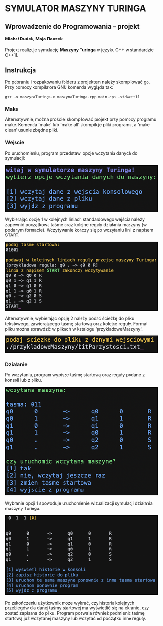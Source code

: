 # SYMULATOR MASZYNY TURINGA
## Wprowadzenie do Programowania – projekt 
#### Michał Dudek, Maja Flaczek

Projekt realizuje symulację **Maszyny Turinga** w języku C++ w standardzie C++11.

## Instrukcja
Po pobraniu i rozpakowaniu folderu z projektem należy skompilować go.
Przy pomocy kompilatora GNU komenda wygląda tak:
```commandline
g++ -o maszynaTuringa.x maszynaTuringa.cpp main.cpp -std=c++11
```

### Make
Alternatywnie, można prościej skompilować projekt przy pomocy programu make.
Komenda 'make' lub 'make all' skompiluje pliki programu, a 'make clean' usunie zbędne pliki.

### Wejście
Po uruchomieniu, program przedstawi opcje wczytania danych do symulacji:

![1.png](img%2F1.png)

Wybierając opcję 1 w kolejnych liniach standardowego wejścia należy zapewnić początkową taśme oraz kolejne reguły 
działania maszyny (w podanym formacie). Wczytywanie kończy się po wczytaniu linii z napisem START.

![2.png](img%2F2.png)

Alternatywnie, wybierając opcję 2 należy podać ścieżkę do pliku tekstowego, zawierającego taśmę startową oraz kolejne reguły. 
Format pliku można sprawdzić w plikach w katalogu 'przykladoweMaszyny'.

![3.png](img%2F3.png)

### Działanie
Po wczytaniu, program wypisze taśmę startową oraz reguły podane z konsoli lub z pliku.

![4.png](img%2F4.png)

Wybranie opcji 1 spowoduje uruchomienie wizualizacji symulacji działania maszyny Turinga.

![5.png](img%2F5.png)

Po zakończeniu użytkownik może wybrać, czy historia kolejnych przebiegów dla danej taśmy startowej ma wyświetlić się na 
ekranie, czy zostać zapisana do pliku. 
Program pozwala również podmienić taśmę startową już wczytanej maszyny lub wczytać od początku inne reguły.